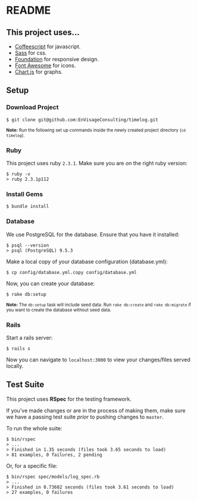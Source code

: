 # README

## This project uses...

- [Coffeescript](http://coffeescript.org/) for javascript.
- [Sass](http://sass-lang.com/) for css.
- [Foundation](http://foundation.zurb.com/sites/docs) for responsive design.
- [Font Awesome](http://fontawesome.io/icons/) for icons.
- [Chart.js](http://www.chartjs.org/) for graphs.

## Setup

### Download Project
```
$ git clone git@github.com:EnVisageConsulting/timelog.git
```
<small><b>Note:</b> Run the following set up commands inside the newly created project directory (`cd timelog`).</small>

### Ruby
This project uses ruby `2.3.1`. Make sure you are on the right ruby version:

```
$ ruby -v
> ruby 2.3.1p112
```

### Install Gems

```
$ bundle install
```

### Database
We use PostgreSQL for the database. Ensure that you have it installed:

```
$ psql --version
> psql (PostgreSQL) 9.5.3
```

Make a local copy of your database configuration (database.yml):

```
$ cp config/database.yml.copy config/database.yml
```

Now, you can create your database:

```
$ rake db:setup
```
<small>**Note:** The `db:setup` task will include seed data. Run `rake db:create` and `rake db:migrate` if you want to create the database without seed data.</small>

### Rails

Start a rails server:

```
$ rails s
```

Now you can navigate to `localhost:3000` to view your changes/files served locally.

## Test Suite
This project uses **RSpec** for the testing framework.

If you've made changes or are in the process of making them, make sure we have a passing test suite *prior* to pushing changes to `master`.

To run the whole suite:

```
$ bin/rspec
> ...
> Finished in 1.35 seconds (files took 3.65 seconds to load)
> 81 examples, 0 failures, 2 pending
```

Or, for a specific file:

```
$ bin/rspec spec/models/log_spec.rb
> ...
> Finished in 0.73682 seconds (files took 3.61 seconds to load)
> 27 examples, 0 failures
```

